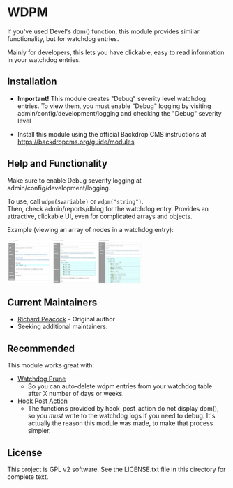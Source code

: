 WDPM
==========

If you've used Devel's dpm() function, this module provides similar functionality, 
but for watchdog entries.

Mainly for developers, this lets you have clickable, easy to read information in your 
watchdog entries.


Installation
------------

- **Important!** This module creates "Debug" severity level watchdog entries. To view them,
  you must enable "Debug" logging by visiting admin/config/development/logging
  and checking the "Debug" severity level


- Install this module using the official Backdrop CMS instructions at
  https://backdropcms.org/guide/modules



Help and Functionality
----------------------

Make sure to enable Debug severity logging at admin/config/development/logging.

To use, call `wdpm($variable)` or `wdpm("string")`.  
Then, check admin/reports/dblog for the watchdog entry.  Provides an attractive, 
clickable UI, even for complicated arrays and objects.

Example (viewing an array of nodes in a watchdog entry):

[<img src="screenshots/screen1.jpg" width="100" height="100"/>](screenshots/screen1.jpg)
[<img src="screenshots/screen2.jpg" width="100" height="100"/>](screenshots/screen2.jpg)
[<img src="screenshots/screen3.jpg" width="100" height="100"/>](screenshots/screen3.jpg)






Current Maintainers
-------------------

- [Richard Peacock](https://github.com/swampopus) - Original author
- Seeking additional maintainers.

Recommended
-----------

This module works great with:

- [Watchdog Prune](https://github.com/backdrop-contrib/watchdog_prune)
    - So you can auto-delete wdpm entries from your watchdog table after X number of days or weeks.
- [Hook Post Action](https://github.com/backdrop-contrib/hook_post_action)
    - The functions provided by hook_post_action do not display dpm(), so you *must* write
      to the watchdog logs if you need to debug. It's actually the reason this module was made,
      to make that process simpler.



License
-------

This project is GPL v2 software. See the LICENSE.txt file in this directory for
complete text.